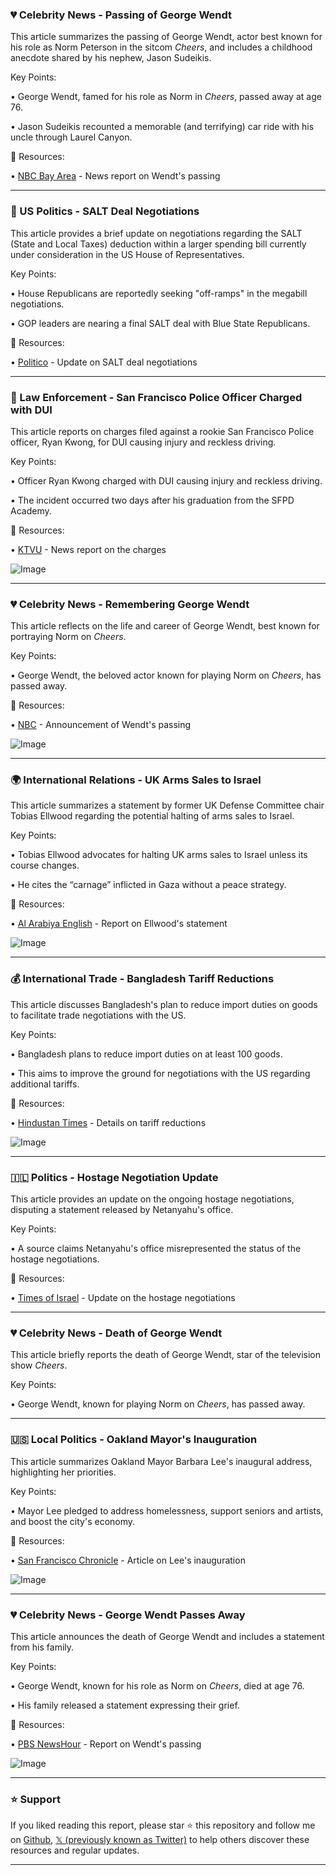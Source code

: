 ### 💔 Celebrity News - Passing of George Wendt

This article summarizes the passing of George Wendt, actor best known for his role as Norm Peterson in the sitcom *Cheers*, and includes a childhood anecdote shared by his nephew, Jason Sudeikis.

Key Points:

• George Wendt, famed for his role as Norm in *Cheers*, passed away at age 76.

• Jason Sudeikis recounted a memorable (and terrifying) car ride with his uncle through Laurel Canyon.


🔗 Resources:

• [NBC Bay Area](https://x.com/nbcbayarea/status/1924993586564673621) - News report on Wendt's passing


---

### 🤖 US Politics - SALT Deal Negotiations

This article provides a brief update on negotiations regarding the SALT (State and Local Taxes) deduction within a larger spending bill currently under consideration in the US House of Representatives.

Key Points:

• House Republicans are reportedly seeking "off-ramps" in the megabill negotiations.

• GOP leaders are nearing a final SALT deal with Blue State Republicans.


🔗 Resources:

• [Politico](https://x.com/meredithllee/status/1924984421448286554) -  Update on SALT deal negotiations


---

### 🚨 Law Enforcement - San Francisco Police Officer Charged with DUI

This article reports on charges filed against a rookie San Francisco Police officer, Ryan Kwong, for DUI causing injury and reckless driving.

Key Points:

• Officer Ryan Kwong charged with DUI causing injury and reckless driving.

• The incident occurred two days after his graduation from the SFPD Academy.


🔗 Resources:

• [KTVU](https://x.com/henrykleeKTVU/status/1924978206916149415) - News report on the charges

![Image](https://pbs.twimg.com/media/Grblek9bAAEbyZf?format=jpg&name=small)


---

### 💔 Celebrity News - Remembering George Wendt

This article reflects on the life and career of George Wendt, best known for portraying Norm on *Cheers*.

Key Points:

• George Wendt, the beloved actor known for playing Norm on *Cheers*, has passed away.


🔗 Resources:

• [NBC](https://x.com/nbc/status/1924980657278570515) -  Announcement of Wendt's passing

![Image](https://pbs.twimg.com/media/GrbnsJTWQAEuwzy?format=jpg&name=small)


---

### 🌍 International Relations - UK Arms Sales to Israel

This article summarizes a statement by former UK Defense Committee chair Tobias Ellwood regarding the potential halting of arms sales to Israel.

Key Points:

• Tobias Ellwood advocates for halting UK arms sales to Israel unless its course changes.

•  He cites the “carnage” inflicted in Gaza without a peace strategy.


🔗 Resources:

• [Al Arabiya English](https://x.com/AlArabiya_Eng/status/1924967121345241403) - Report on Ellwood's statement

![Image](https://pbs.twimg.com/media/GrbAtoOWEAETImg.jpg)


---

### 💰 International Trade - Bangladesh Tariff Reductions

This article discusses Bangladesh's plan to reduce import duties on goods to facilitate trade negotiations with the US.

Key Points:

• Bangladesh plans to reduce import duties on at least 100 goods.

• This aims to improve the ground for negotiations with the US regarding additional tariffs.


🔗 Resources:

• [Hindustan Times](https://hindustantimes.com/world-news/bangladesh-to-slash-duties-on-more-than-100-us-goods-ahead-of-tariff-talks-report-101747747890501.html) -  Details on tariff reductions

![Image](https://pbs.twimg.com/media/GraV0bEXgAA1YlF?format=jpg&name=small)


---

### 🇮🇱 Politics - Hostage Negotiation Update

This article provides an update on the ongoing hostage negotiations, disputing a statement released by Netanyahu's office.

Key Points:

• A source claims Netanyahu's office misrepresented the status of the hostage negotiations.


🔗 Resources:

• [Times of Israel](https://x.com/JacobMagid/status/1924966738061365400) - Update on the hostage negotiations


---

### 💔 Celebrity News - Death of George Wendt

This article briefly reports the death of George Wendt, star of the television show *Cheers*.

Key Points:

• George Wendt, known for playing Norm on *Cheers*, has passed away.



---

### 🇺🇸 Local Politics - Oakland Mayor's Inauguration

This article summarizes Oakland Mayor Barbara Lee's inaugural address, highlighting her priorities.

Key Points:

• Mayor Lee pledged to address homelessness, support seniors and artists, and boost the city's economy.


🔗 Resources:

• [San Francisco Chronicle](https://sfchronicle.com/eastbay/article/barbara-lee-sworn-in-mayor-oakland-20335073.php) -  Article on Lee's inauguration

![Image](https://pbs.twimg.com/media/GrbNaKdakAAwe1S?format=jpg&name=small)


---

### 💔 Celebrity News - George Wendt Passes Away

This article announces the death of George Wendt and includes a statement from his family.

Key Points:

• George Wendt, known for his role as Norm on *Cheers*, died at age 76.

• His family released a statement expressing their grief.


🔗 Resources:

• [PBS NewsHour](https://x.com/NewsHour/status/1924953996487221450) - Report on Wendt's passing

![Image](https://pbs.twimg.com/media/GrbPcQqXkAAOsMJ?format=jpg&name=small)


---

### ⭐️ Support

If you liked reading this report, please star ⭐️ this repository and follow me on [Github](https://github.com/Drix10), [𝕏 (previously known as Twitter)](https://x.com/DRIX_10_) to help others discover these resources and regular updates.

---